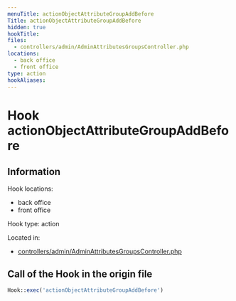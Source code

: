```yaml
---
menuTitle: actionObjectAttributeGroupAddBefore
Title: actionObjectAttributeGroupAddBefore
hidden: true
hookTitle: 
files:
  - controllers/admin/AdminAttributesGroupsController.php
locations:
  - back office
  - front office
type: action
hookAliases:
---
```


# Hook actionObjectAttributeGroupAddBefore

## Information

Hook locations: 
  - back office
  - front office

Hook type: action

Located in: 
  - [controllers/admin/AdminAttributesGroupsController.php](https://github.com/PrestaShop/PrestaShop/blob/8.0.x/controllers/admin/AdminAttributesGroupsController.php)

## Call of the Hook in the origin file

```php
Hook::exec('actionObjectAttributeGroupAddBefore')
```